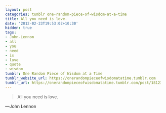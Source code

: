 ```yaml
---
layout: post
categories: tumblr one-random-piece-of-wisdom-at-a-time
title: All you need is love.
date: '2012-02-23T19:53:02+10:30'
hidden: true
tags:
- John-Lennon
- all
- you
- need
- is
- love
- quote
- wisdom
tumblr: One Random Piece of Wisdom at a Time
tumblr_website_url: https://onerandompieceofwisdomatatime.tumblr.com
tumblr_url: https://onerandompieceofwisdomatatime.tumblr.com/post/18123361222/all-you-need-is-love
---
```

> All you need is love.

—John Lennon
